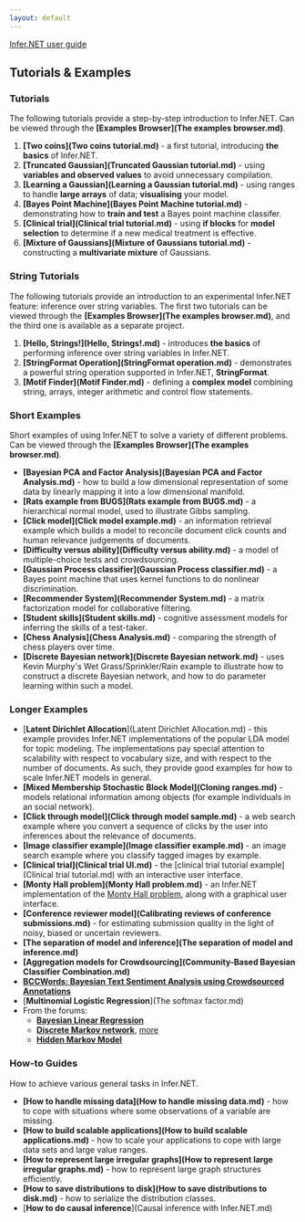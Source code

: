 ```yaml
---
layout: default
---
```

[Infer.NET user guide](index.md)

## Tutorials & Examples

### Tutorials

The following tutorials provide a step-by-step introduction to Infer.NET. Can be viewed through the **[Examples Browser](The examples browser.md)**.

1.  **[Two coins](Two coins tutorial.md)** \- a first tutorial, introducing **the basics** of Infer.NET.
2.  **[Truncated Gaussian](Truncated Gaussian tutorial.md)** \- using **variables and observed values** to avoid unnecessary compilation.
3.  **[Learning a Gaussian](Learning a Gaussian tutorial.md)** \- using ranges to handle **large arrays** of data; **visualising** your model.
4.  **[Bayes Point Machine](Bayes Point Machine tutorial.md)** \- demonstrating how to **train and test** a Bayes point machine classifer.
5.  **[Clinical trial](Clinical trial tutorial.md)** \- using **if blocks** for **model selection** to determine if a new medical treatment is effective.
6.  **[Mixture of Gaussians](Mixture of Gaussians tutorial.md)** \- constructing a **multivariate mixture** of Gaussians.

### String Tutorials

The following tutorials provide an introduction to an experimental Infer.NET feature: inference over string variables. The first two tutorials can be viewed through the **[Examples Browser](The examples browser.md)**, and the third one is available as a separate project.

1.  **[Hello, Strings!](Hello, Strings!.md)** \- introduces **the basics** of performing inference over string variables in Infer.NET.
2.  **[StringFormat Operation](StringFormat operation.md)** \- demonstrates a powerful string operation supported in Infer.NET, **StringFormat**.
3.  **[Motif Finder](Motif Finder.md)** \- defining a **complex model** combining string, arrays, integer arithmetic and control flow statements.

### Short Examples

Short examples of using Infer.NET to solve a variety of different problems. Can be viewed through the **[Examples Browser](The examples browser.md)**.

*   **[Bayesian PCA and Factor Analysis](Bayesian PCA and Factor Analysis.md)** \- how to build a low dimensional representation of some data by linearly mapping it into a low dimensional manifold.
*   **[Rats example from BUGS](Rats example from BUGS.md)** \- a hierarchical normal model, used to illustrate Gibbs sampling.
*   **[Click model](Click model example.md)** \- an information retrieval example which builds a model to reconcile document click counts and human relevance judgements of documents.
*   **[Difficulty versus ability](Difficulty versus ability.md)** \- a model of multiple-choice tests and crowdsourcing.
*   **[Gaussian Process classifier](Gaussian Process classifier.md)** \- a Bayes point machine that uses kernel functions to do nonlinear discrimination.
*   **[Recommender System](Recommender System.md)** \- a matrix factorization model for collaborative filtering.
*   **[Student skills](Student skills.md)** \- cognitive assessment models for inferring the skills of a test-taker.
*   **[Chess Analysis](Chess Analysis.md)** \- comparing the strength of chess players over time.
*   **[Discrete Bayesian network](Discrete Bayesian network.md)** \- uses Kevin Murphy's Wet Grass/Sprinkler/Rain example to illustrate how to construct a discrete Bayesian network, and how to do parameter learning within such a model.

### Longer Examples

*   [**Latent Dirichlet Allocation**](Latent Dirichlet Allocation.md) \- this example provides Infer.NET implementations of the popular LDA model for topic modeling. The implementations pay special attention to scalability with respect to vocabulary size, and with respect to the number of documents. As such, they provide good examples for how to scale Infer.NET models in general.
*   **[Mixed Membership Stochastic Block Model](Cloning ranges.md)** \- models relational information among objects (for example individuals in an social network).
*   **[Click through model](Click through model sample.md)** \- a web search example where you convert a sequence of clicks by the user into inferences about the relevance of documents.
*   **[Image classifier example](Image classifier example.md)** \- an image search example where you classify tagged images by example.
*   **[Clinical trial](Clinical trial UI.md)** \- the [clinical trial tutorial example](Clinical trial tutorial.md) with an interactive user interface.
*   **[Monty Hall problem](Monty Hall problem.md)** \- an Infer.NET implementation of the [Monty Hall problem](http://en.wikipedia.org/wiki/Monty_Hall_problem), along with a graphical user interface.
*   **[Conference reviewer model](Calibrating reviews of conference submissions.md)** \- for estimating submission quality in the light of noisy, biased or uncertain reviewers.
*   **[The separation of model and inference](The separation of model and inference.md)**
*   **[Aggregation models for Crowdsourcing](Community-Based Bayesian Classifier Combination.md)**
*   **[BCCWords: Bayesian Text Sentiment Analysis using Crowdsourced Annotations](BCCWords.md)**
*   [**Multinomial Logistic Regression**](The softmax factor.md)
*   From the forums:
    *   **[Bayesian Linear Regression](http://social.microsoft.com/Forums/en-US/infer.net/thread/3fed94a3-f0da-4dc7-993f-71d9b571d278)**
    *   **[Discrete Markov network](http://social.microsoft.com/Forums/en-US/infer.net/thread/14af2e98-ff05-4d9a-9ffe-78d4a9b08623)**, [more](http://social.microsoft.com/Forums/en-US/infer.net/thread/589ba1d6-d4ee-4b97-828f-18c325319008)
    *   [**Hidden Markov Model**](https://github.com/oliparson/infer-hmm)

### How-to Guides

How to achieve various general tasks in Infer.NET.

*   **[How to handle missing data](How to handle missing data.md)** \- how to cope with situations where some observations of a variable are missing.
*   **[How to build scalable applications](How to build scalable applications.md)** \- how to scale your applications to cope with large data sets and large value ranges.
*   **[How to represent large irregular graphs](How to represent large irregular graphs.md)** \- how to represent large graph structures efficiently.
*   **[How to save distributions to disk](How to save distributions to disk.md)** \- how to serialize the distribution classes.
*   [**How to do causal inference**](Causal inference with Infer.NET.md)
